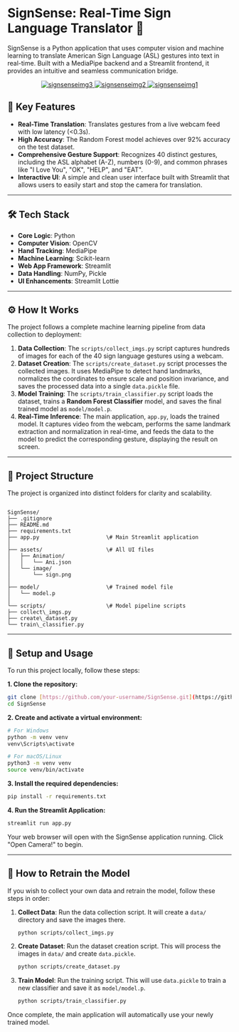 # SignSense: Real-Time Sign Language Translator 🤟

SignSense is a Python application that uses computer vision and machine learning to translate American Sign Language (ASL) gestures into text in real-time. Built with a MediaPipe backend and a Streamlit frontend, it provides an intuitive and seamless communication bridge.

<p align="center">
  <a href="https://ibb.co/xtRXW021">
    <img src="https://i.ibb.co/LX2YmW0x/signsenseimg3.jpg" alt="signsenseimg3" border="0">
  </a>
  <a href="https://ibb.co/60mJyZBH">
    <img src="https://i.ibb.co/fd2GXSvk/signsenseimg2.jpg" alt="signsenseimg2" border="0">
  </a>
  <a href="https://ibb.co/cKFD946N">
    <img src="https://i.ibb.co/0pMhLHCf/signsenseimg1.jpg" alt="signsenseimg1" border="0">
  </a>
</p>


## 🌟 Key Features

* **Real-Time Translation**: Translates gestures from a live webcam feed with low latency (<0.3s).
* **High Accuracy**: The Random Forest model achieves over 92% accuracy on the test dataset.
* **Comprehensive Gesture Support**: Recognizes 40 distinct gestures, including the ASL alphabet (A-Z), numbers (0-9), and common phrases like "I Love You", "OK", "HELP", and "EAT".
* **Interactive UI**: A simple and clean user interface built with Streamlit that allows users to easily start and stop the camera for translation.

---

## 🛠️ Tech Stack

* **Core Logic**: Python
* **Computer Vision**: OpenCV
* **Hand Tracking**: MediaPipe
* **Machine Learning**: Scikit-learn
* **Web App Framework**: Streamlit
* **Data Handling**: NumPy, Pickle
* **UI Enhancements**: Streamlit Lottie

---

## ⚙️ How It Works

The project follows a complete machine learning pipeline from data collection to deployment:

1.  **Data Collection**: The `scripts/collect_imgs.py` script captures hundreds of images for each of the 40 sign language gestures using a webcam.
2.  **Dataset Creation**: The `scripts/create_dataset.py` script processes the collected images. It uses MediaPipe to detect hand landmarks, normalizes the coordinates to ensure scale and position invariance, and saves the processed data into a single `data.pickle` file.
3.  **Model Training**: The `scripts/train_classifier.py` script loads the dataset, trains a **Random Forest Classifier** model, and saves the final trained model as `model/model.p`.
4.  **Real-Time Inference**: The main application, `app.py`, loads the trained model. It captures video from the webcam, performs the same landmark extraction and normalization in real-time, and feeds the data to the model to predict the corresponding gesture, displaying the result on screen.

---

## 📂 Project Structure

The project is organized into distinct folders for clarity and scalability.

```

SignSense/
├── .gitignore
├── README.md
├── requirements.txt
├── app.py                     \# Main Streamlit application
│
├── assets/                    \# All UI files
│   ├── Animation/
│   │   └── Ani.json
│   └── image/
│       └── sign.png
│
├── model/                     \# Trained model file
│   └── model.p
│
└── scripts/                   \# Model pipeline scripts
├── collect\_imgs.py
├── create\_dataset.py
└── train\_classifier.py

````

---

## 🚀 Setup and Usage

To run this project locally, follow these steps:

**1. Clone the repository:**
```bash
git clone [https://github.com/your-username/SignSense.git](https://github.com/your-username/SignSense.git)
cd SignSense
````

**2. Create and activate a virtual environment:**

```bash
# For Windows
python -m venv venv
venv\Scripts\activate

# For macOS/Linux
python3 -m venv venv
source venv/bin/activate
```

**3. Install the required dependencies:**

```bash
pip install -r requirements.txt
```

**4. Run the Streamlit Application:**

```bash
streamlit run app.py
```

Your web browser will open with the SignSense application running. Click "Open Camera\!" to begin.

-----

## 🔄 How to Retrain the Model

If you wish to collect your own data and retrain the model, follow these steps in order:

1.  **Collect Data**: Run the data collection script. It will create a `data/` directory and save the images there.
    ```bash
    python scripts/collect_imgs.py
    ```
2.  **Create Dataset**: Run the dataset creation script. This will process the images in `data/` and create `data.pickle`.
    ```bash
    python scripts/create_dataset.py
    ```
3.  **Train Model**: Run the training script. This will use `data.pickle` to train a new classifier and save it as `model/model.p`.
    ```bash
    python scripts/train_classifier.py
    ```

Once complete, the main application will automatically use your newly trained model.
